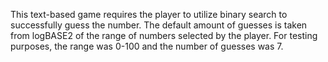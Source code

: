 This text-based game requires the player to utilize binary search to successfully guess the number. The default amount of guesses is taken from logBASE2 of the range of numbers selected by the player. For testing purposes, the range was 0-100 and the number of guesses was 7. 
